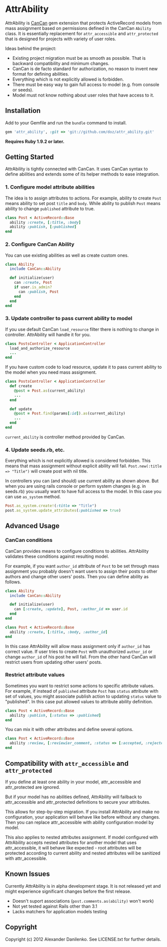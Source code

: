# AttrAbility

AttrAbility is [CanCan](https://github.com/ryanb/cancan) gem extension that protects ActiveRecord models
from mass assignment based on permissions defined in the CanCan `Ability` class.
It is essentially replacement for `attr_accessible` and `attr_protected` that is designed for projects with variety of user roles.

Ideas behind the project:

* Existing project migration must be as smooth as possible. That is backward compatibility and minimum changes.
* CanCan is de facto standard for authorization, no reason to invent new format for defining abilities.
* Everything which is not explicitly allowed is forbidden.
* There must be easy way to gain full access to model (e.g. from console or seeds).
* Model must not know nothing about user roles that have access to it.

## Installation

Add to your Gemfile and run the `bundle` command to install.

```ruby
gem 'attr_ability', :git => 'git://github.com/doz/attr_ability.git'
```

**Requires Ruby 1.9.2 or later.**

## Getting Started

AttrAbility is tightly connected with CanCan. It uses CanCan syntax to define abilities
and extends some of its helper methods to ease integration.

### 1. Configure model attribute abilities

The idea is to assign attributes to actions.
For example, ability to create `Post` means ability to set post `title` and `body`.
While ability to publish `Post` means ability to change `published` attribute to true.

```ruby
class Post < ActiveRecord::Base
  ability :create, [:title, :body]
  ability :publish, [:published]
end
```

### 2. Configure CanCan Ability

You can use existing abilities as well as create custom ones.

```ruby
class Ability
  include CanCan::Ability

  def initialize(user)
    can :create, Post
    if user.is_admin?
      can :publish, Post
    end
  end
end
```

### 3. Update controller to pass current ability to model

If you use default CanCan `load_resource` filter there is nothing to change in controller. AttrAbility will handle it for you.

```ruby
class PostsController < ApplicationController
  load_and_authorize_resource
  ...
end
```

If you have custom code to load resource, update it to pass current ability to the model when you need mass assignment.

```ruby
class PostsController < ApplicationController
  def create
    @post = Post.as(current_ability)
    ...
  end

  def update
    @post = Post.find(params[:id]).as(current_ability)
    ...
  end
end
```

`current_ability` is controller method provided by CanCan.

### 4. Update seeds.rb, etc.

Everything which is not explicitly allowed is considered forbidden.
This means that mass assignment without explicit ability will fail.
`Post.new(:title => "Title")` will create post with nil title.

In controllers you can (and should) use current ability as shown above.
But when you are using rails console or perform system changes (e.g. in seeds.rb)
you usually want to have full access to the model. In this case you can use `as_system` method.

```ruby
Post.as_system.create!(:title => "Title")
post.as_system.update_attributes(:published => true)
```

## Advanced Usage

### CanCan conditions

CanCan provides means to configure conditions to abilities.
AttrAbility validates these conditions against resulting model.

For example, if you want `author_id` attribute of `Post` to be set through mass assignment
you probably doesn't want users to assign their posts to other authors and change other users' posts.
Then you can define ability as follows.

```ruby
class Ability
  include CanCan::Ability

  def initialize(user)
    can [:create, :update], Post, :author_id => user.id
  end
end

class Post < ActiveRecord::Base
  ability :create, [:title, :body, :author_id]
end
```

In this case AttrAbility will allow mass assignment only if `author_id` has correct value.
If user tries to create `Post` with unauthorized `author_id` or change `author_id` of his post he will fail.
From the other hand CanCan will restrict users from updating other users' posts.

### Restrict attribute values

Sometimes you want to restrict some actions to specific attribute values.
For example, if instead of `published` attribute `Post` has `status` attribute with set of values,
you might associate publish action to updating `status` value to "published".
In this case put allowed values to attribute ability definition.

```ruby
class Post < ActiveRecord::Base
  ability :publish, [:status => :published]
end
```

You can mix it with other attributes and define several options.

```ruby
class Post < ActiveRecord::Base
  ability :review, [:reviewier_comment, :status => [:accepted, :rejected]]
end
```

## Compatibility with `attr_accessible` and `attr_protected`

If you define at least one ability in your model, attr_accessible and attr_protected are ignored.

But if your model has no abilities defined, AttrAbility will failback to attr_accessible
and attr_protected definitions to secure your attributes.

This allows for step-by-step migration. If you install AttrAbility and make no configuration,
your application will behave like before without any changes. Then you can replace attr_accessible
with ability configuration model by model.

This also applies to nested attributes assignment. If model configured with AttrAbility accepts nested
attributes for another model that uses attr_accessible, it will behave like expected - root attributes
will be protected according to current ability and nested attributes will be sanitized with attr_accessible.

## Known Issues

Currently AttrAbility is in alpha development stage. It is not released yet and might experience
significant changes before the first release.

* Doesn't suport associations (`post.comments.as(ability)` won't work)
* Not yet tested against Rails other than 3.1
* Lacks matchers for application models testing

## Copyright

Copyright (c) 2012 Alexander Danilenko. See LICENSE.txt for further details.